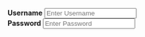<div class="container">
  <label for="username">
  <b>Username</b></label>
      <input type="text"
placeholder="Enter Username"
name="username" required>
  
<div class="container">
  <label for="password">
  <b>Password</b></label>
      <input type="text"
placeholder="Enter Password"
name="password" required>

<b><FONT COLOUR="DONE!"></b>
